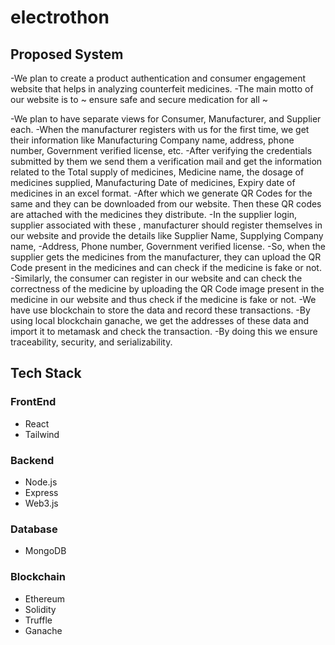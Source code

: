 # electrothon
## Proposed System
-We plan to create a product authentication and consumer engagement website that helps in analyzing counterfeit medicines. 
-The main motto of our website is to ~ ensure safe and secure medication for all ~

-We plan to have separate views for Consumer, Manufacturer, and Supplier each. 
-When the manufacturer registers with us for the first time, we get their information like Manufacturing Company name, address, phone number, Government verified license, etc. 
-After verifying the credentials submitted by them we send them a verification mail and get the information related to the Total supply of medicines, Medicine name, the dosage of medicines supplied, Manufacturing Date of medicines, Expiry date of medicines in an excel format. 
-After which we generate QR Codes for the same and they can be downloaded from our website. Then these QR codes are attached with the medicines they distribute. 
-In the supplier login, supplier associated with these , manufacturer should register themselves in our website and provide the details like Supplier Name, Supplying Company name, -Address, Phone number, Government verified license. 
-So, when the supplier gets the medicines from the manufacturer, they can upload the QR Code present in the medicines and can check if the medicine is fake or not. 
-Similarly, the consumer can register in our website and can check the correctness of the medicine by uploading the QR Code image present in the medicine in our website and thus check if the medicine is fake or not. 
-We have use blockchain to store the data and record these transactions. 
-By using local blockchain ganache, we get the addresses of these data and import it to metamask and check the transaction. 
-By doing this we ensure traceability, security, and serializability.

## Tech Stack
### FrontEnd
- React
- Tailwind

### Backend
- Node.js
- Express
- Web3.js

### Database
- MongoDB

### Blockchain
- Ethereum
- Solidity
- Truffle
- Ganache
